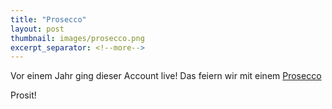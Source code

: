 ```yaml
---
title: "Prosecco"
layout: post
thumbnail: images/prosecco.png
excerpt_separator: <!--more-->
---
```


Vor einem Jahr ging dieser Account live! Das feiern wir mit einem [Prosecco](https://s.geo.admin.ch/2kqjwwckq5us)

Prosit! 
<!--more-->
